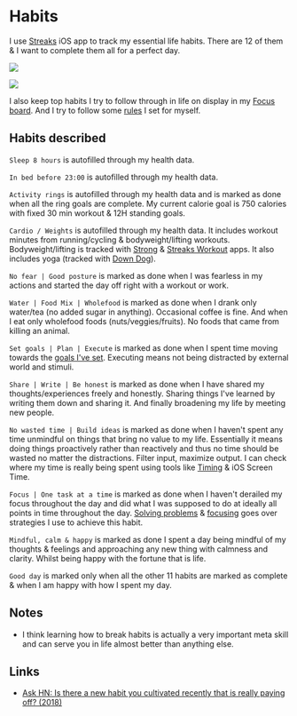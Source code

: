 # Habits

I use [Streaks](https://streaksapp.com) iOS app to track my essential life habits. There are 12 of them & I want to complete them all for a perfect day.

![](https://i.imgur.com/rzJpsHf.jpg)

![](https://i.imgur.com/3eQf6gp.jpg)

I also keep top habits I try to follow through in life on display in my [Focus board](focusing.md). And I try to follow some [rules](rules.md) I set for myself.

## Habits described

`Sleep 8 hours` is autofilled through my health data.

`In bed before 23:00` is autofilled through my health data.

`Activity rings` is autofilled through my health data and is marked as done when all the ring goals are complete. My current calorie goal is 750 calories with fixed 30 min workout & 12H standing goals.

`Cardio / Weights` is autofilled through my health data. It includes workout minutes from running/cycling & bodyweight/lifting workouts. Bodyweight/lifting is tracked with [Strong](https://strong.app) & [Streaks Workout](https://streaksworkout.com) apps. It also includes yoga (tracked with [Down Dog](https://www.downdogapp.com)).

`No fear | Good posture` is marked as done when I was fearless in my actions and started the day off right with a workout or work.

`Water | Food Mix | Wholefood` is marked as done when I drank only water/tea (no added sugar in anything). Occasional coffee is fine. And when I eat only wholefood foods (nuts/veggies/fruits). No foods that came from killing an animal.

`Set goals | Plan | Execute` is marked as done when I spent time moving towards the [goals I've set](../focusing/focusing.md). Executing means not being distracted by external world and stimuli.

`Share | Write | Be honest` is marked as done when I have shared my thoughts/experiences freely and honestly. Sharing things I've learned by writing them down and sharing it. And finally broadening my life by meeting new people.

`No wasted time | Build ideas` is marked as done when I haven't spent any time unmindful on things that bring no value to my life. Essentially it means doing things proactively rather than reactively and thus no time should be wasted no matter the distractions. Filter input, maximize output. I can check where my time is really being spent using tools like [Timing](../macOS/apps/timing.md) & iOS Screen Time.

`Focus | One task at a time` is marked as done when I haven't derailed my focus throughout the day and did what I was supposed to do at ideally all points in time throughout the day. [Solving problems](../research/solving-problems.md) & [focusing](../focusing/focusing.md) goes over strategies I use to achieve this habit.

`Mindful, calm & happy` is marked as done I spent a day being mindful of my thoughts & feelings and approaching any new thing with calmness and clarity. Whilst being happy with the fortune that is life.

`Good day` is marked only when all the other 11 habits are marked as complete & when I am happy with how I spent my day.

## Notes

- I think learning how to break habits is actually a very important meta skill and can serve you in life almost better than anything else.

## Links

- [Ask HN: Is there a new habit you cultivated recently that is really paying off? (2018)](https://news.ycombinator.com/item?id=17291127)
